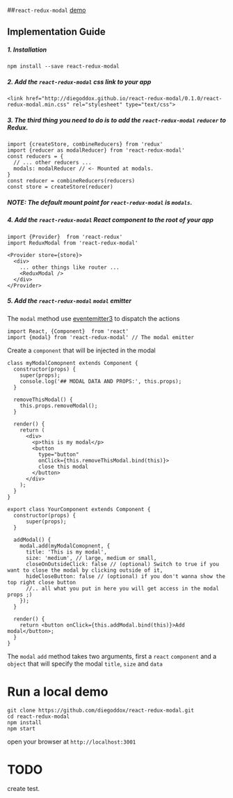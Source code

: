 ##`react-redux-modal` [demo](http://diegoddox.github.io/react-redux-modal/)

## Implementation Guide

##### 1. Installation

`npm install --save react-redux-modal`

##### 2. Add the `react-redux-modal` css link to your app
```
<link href="http://diegoddox.github.io/react-redux-modal/0.1.0/react-redux-modal.min.css" rel="stylesheet" type="text/css">
```
##### 3. The third thing you need to do is to add the `react-redux-modal` `reducer` to Redux.

```
import {createStore, combineReducers} from 'redux'
import {reducer as modalReducer} from 'react-redux-modal'
const reducers = {
  // ... other reducers ...
  modals: modalReducer // <- Mounted at modals.
}
const reducer = combineReducers(reducers)
const store = createStore(reducer)
```

##### NOTE: The default mount point for `react-redux-modal` is `modals`.

##### 4. Add the `react-redux-modal` React component to the root of your app
```
import {Provider}  from 'react-redux'
import ReduxModal from 'react-redux-modal'

<Provider store={store}>
  <div>
    ... other things like router ...
    <ReduxModal />
  </div>
</Provider>
```

##### 5. Add the `react-redux-modal`  `modal` emitter
The `modal` method use [eventemitter3](https://github.com/primus/eventemitter3) to dispatch the actions

```
import React, {Component}  from 'react'
import {modal} from 'react-redux-modal' // The modal emitter
```

Create a `component` that will be injected in the modal
```
class myModalComopnent extends Component {
  constructor(props) {
    super(props);
    console.log('## MODAL DATA AND PROPS:', this.props);
  }

  removeThisModal() {
    this.props.removeModal();
  }
	
  render() {
    return (
      <div>
        <p>this is my modal</p>
        <button
          type="button"
          onClick={this.removeThisModal.bind(this)}>
          close this modal
        </button>
      </div>
    );
  }
}
```
```
export class YourComponent extends Component {
  constructor(props) {
	  super(props);
  }

  addModal() {
    modal.add(myModalComopnent, {
      title: 'This is my modal',
      size: 'medium', // large, medium or small,
      closeOnOutsideClick: false // (optional) Switch to true if you want to close the modal by clicking outside of it,
      hideCloseButton: false // (optional) if you don't wanna show the top right close button
      //.. all what you put in here you will get access in the modal props ;)
    });
  }
  
  render() {
    return <button onClick={this.addModal.bind(this)}>Add modal</button>;
  }
}
```

The `modal` `add` method takes two arguments, first a `react` `component`  and a `object` that will specify the modal `title`, `size` and `data` 

# Run a local demo
```
git clone https://github.com/diegoddox/react-redux-modal.git
cd react-redux-modal
npm install
npm start
```
open your browser at `http://localhost:3001`

# TODO
create test.